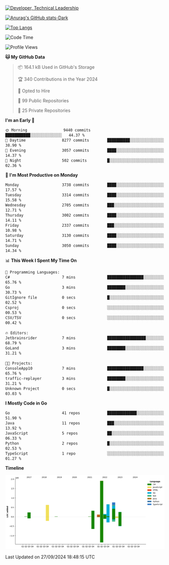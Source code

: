 <div>
  <a href="https://www.linkedin.com/in/arielpineiro/" target="_blank" rel="nofollow noopener noreferrer">
    <img src="https://img.shields.io/badge/-LinkedIn-%230077B5?style=for-the-badge&logo=linkedin&logoColor=white" alt="Developer, Technical Leadership" title="Ariel Piñeiro">
  </a>
</div>

[![Anurag's GitHub stats-Dark](https://github-readme-stats.vercel.app/api?username=arielsrv&show_icons=true&theme=dark#gh-dark-mode-only)](https://github.com/anuraghazra/github-readme-stats#gh-dark-mode-only)

[![Top Langs](https://github-readme-stats.vercel.app/api/top-langs/?username=arielsrv&layout=compact&langs_count=10&theme=dark#gh-dark-mode-only)](https://github.com/anuraghazra/github-readme-stats&theme=dark#gh-dark-mode-only)

<!--START_SECTION:waka-->
![Code Time](http://img.shields.io/badge/Code%20Time-1%2C103%20hrs%2058%20mins-blue)

![Profile Views](http://img.shields.io/badge/Profile%20Views-3-blue)

**🐱 My GitHub Data** 

> 📦 164.1 kB Used in GitHub's Storage 
 > 
> 🏆 340 Contributions in the Year 2024
 > 
> 💼 Opted to Hire
 > 
> 📜 99 Public Repositories 
 > 
> 🔑 25 Private Repositories 
 > 
**I'm an Early 🐤** 

```text
🌞 Morning                9440 commits        ███████████░░░░░░░░░░░░░░   44.37 % 
🌆 Daytime                8277 commits        ██████████░░░░░░░░░░░░░░░   38.90 % 
🌃 Evening                3057 commits        ████░░░░░░░░░░░░░░░░░░░░░   14.37 % 
🌙 Night                  502 commits         █░░░░░░░░░░░░░░░░░░░░░░░░   02.36 % 
```
📅 **I'm Most Productive on Monday** 

```text
Monday                   3738 commits        ████░░░░░░░░░░░░░░░░░░░░░   17.57 % 
Tuesday                  3314 commits        ████░░░░░░░░░░░░░░░░░░░░░   15.58 % 
Wednesday                2705 commits        ███░░░░░░░░░░░░░░░░░░░░░░   12.71 % 
Thursday                 3002 commits        ████░░░░░░░░░░░░░░░░░░░░░   14.11 % 
Friday                   2337 commits        ███░░░░░░░░░░░░░░░░░░░░░░   10.98 % 
Saturday                 3130 commits        ████░░░░░░░░░░░░░░░░░░░░░   14.71 % 
Sunday                   3050 commits        ████░░░░░░░░░░░░░░░░░░░░░   14.34 % 
```


📊 **This Week I Spent My Time On** 

```text
💬 Programming Languages: 
C#                       7 mins              ████████████████░░░░░░░░░   65.76 % 
Go                       3 mins              ████████░░░░░░░░░░░░░░░░░   30.73 % 
GitIgnore file           0 secs              █░░░░░░░░░░░░░░░░░░░░░░░░   02.52 % 
Csproj                   0 secs              ░░░░░░░░░░░░░░░░░░░░░░░░░   00.53 % 
CSV/TSV                  0 secs              ░░░░░░░░░░░░░░░░░░░░░░░░░   00.42 % 

🔥 Editors: 
Jetbrainsrider           7 mins              █████████████████░░░░░░░░   68.79 % 
GoLand                   3 mins              ████████░░░░░░░░░░░░░░░░░   31.21 % 

🐱‍💻 Projects: 
ConsoleApp10             7 mins              ████████████████░░░░░░░░░   65.76 % 
traffic-replayer         3 mins              ████████░░░░░░░░░░░░░░░░░   31.21 % 
Unknown Project          0 secs              █░░░░░░░░░░░░░░░░░░░░░░░░   03.03 % 
```

**I Mostly Code in Go** 

```text
Go                       41 repos            █████████████░░░░░░░░░░░░   51.90 % 
Java                     11 repos            ███░░░░░░░░░░░░░░░░░░░░░░   13.92 % 
JavaScript               5 repos             ██░░░░░░░░░░░░░░░░░░░░░░░   06.33 % 
Python                   2 repos             █░░░░░░░░░░░░░░░░░░░░░░░░   02.53 % 
TypeScript               1 repo              ░░░░░░░░░░░░░░░░░░░░░░░░░   01.27 % 
```



**Timeline**

![Lines of Code chart](https://raw.githubusercontent.com/arielsrv/arielsrv/main/assets/bar_graph.png)


 Last Updated on 27/09/2024 18:48:15 UTC
<!--END_SECTION:waka-->
